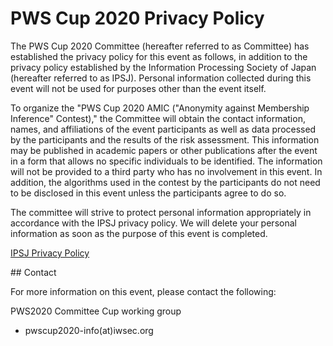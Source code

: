 # PWS Cup 2020 Privacy Policy

The PWS Cup 2020 Committee (hereafter referred to as Committee) has established the privacy policy for this event as follows, in addition to the privacy policy established by the Information Processing Society of Japan (hereafter referred to as IPSJ).
Personal information collected during this event will not be used for purposes other than the event itself.

To organize the "PWS Cup 2020 AMIC ("Anonymity against Membership Inference" Contest)," the Committee will obtain the contact information, names, and affiliations of the event participants as well as data processed by the participants and the results of the risk assessment.
This information may be published in academic papers or other publications after the event in a form that allows no specific individuals to be identified. The information will not be provided to a third party who has no involvement in this event. In addition, the algorithms used in the contest by the participants do not need to be disclosed in this event unless the participants agree to do so.

The committee will strive to protect personal information appropriately in accordance with the IPSJ privacy policy. We will delete your personal information as soon as the purpose of this event is completed.

[IPSJ Privacy Policy](https://www.ipsj.or.jp/english/privacypolicy_e.html)

## Contact

For more information on this event, please contact the following:

PWS2020 Committee Cup working group
- pwscup2020-info(at)iwsec.org
